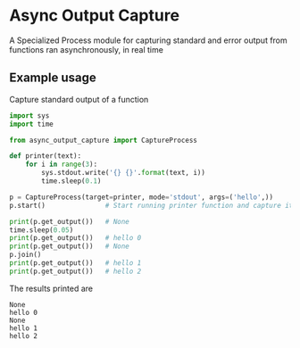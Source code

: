 # Async Output Capture
A Specialized Process module for capturing standard and error output from functions ran asynchronously, in real time

## Example usage
Capture standard output of a function
```python
import sys
import time

from async_output_capture import CaptureProcess

def printer(text):
    for i in range(3):
        sys.stdout.write('{} {}'.format(text, i))
        time.sleep(0.1)

p = CaptureProcess(target=printer, mode='stdout', args=('hello',))
p.start()               # Start running printer function and capture its stdout

print(p.get_output())   # None
time.sleep(0.05)
print(p.get_output())   # hello 0
print(p.get_output())   # None
p.join()
print(p.get_output())   # hello 1
print(p.get_output())   # hello 2
```
The results printed are
```
None
hello 0
None
hello 1
hello 2
```
